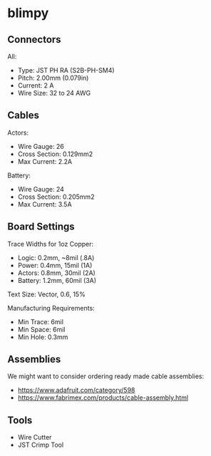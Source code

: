# blimpy

## Connectors

All:

- Type: JST PH RA (S2B-PH-SM4)
- Pitch: 2.00mm (0.079in)
- Current: 2 A
- Wire Size: 32 to 24 AWG

## Cables

Actors:

- Wire Gauge: 26
- Cross Section: 0.129mm2
- Max Current: 2.2A

Battery:

- Wire Gauge: 24
- Cross Section: 0.205mm2
- Max Current: 3.5A

## Board Settings

Trace Widths for 1oz Copper:

- Logic: 0.2mm, ~8mil (.8A)
- Power: 0.4mm, 15mil (1A)
- Actors: 0.8mm, 30mil (2A)
- Battery: 1.2mm, 60mil (3A)

Text Size: Vector, 0.6, 15%

Manufacturing Requirements:

- Min Trace: 6mil
- Min Space: 6mil
- Min Hole: 0.3mm

## Assemblies

We might want to consider ordering ready made cable assemblies:

- https://www.adafruit.com/category/598
- https://www.fabrimex.com/products/cable-assembly.html

## Tools

- Wire Cutter
- JST Crimp Tool
